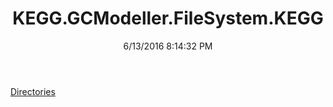 ﻿---
title: KEGG.GCModeller.FileSystem.KEGG
date: 6/13/2016 8:14:32 PM
---

[Directories](T-KEGG.GCModeller.FileSystem.KEGG.Directories.html)
